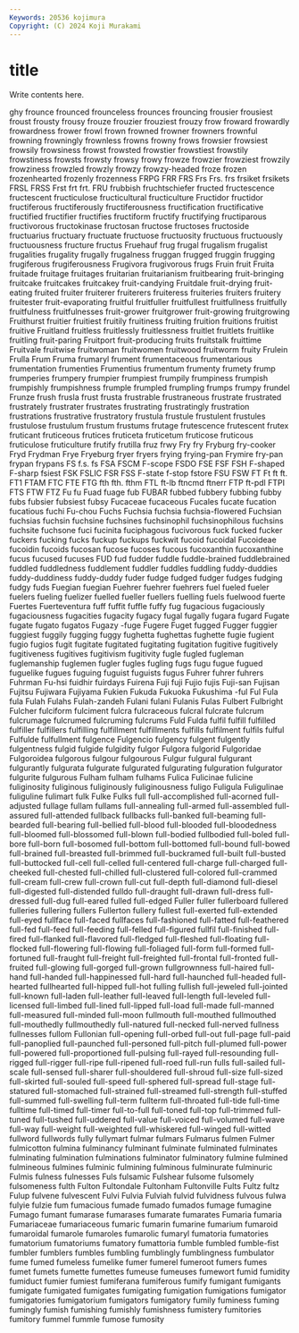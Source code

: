 ```yaml
---
Keywords: 20536 kojimura
Copyright: (C) 2024 Koji Murakami
---
```


# title

Write contents here.



ghy frounce frounced frounceless frounces frouncing frousier frousiest froust frousty
frousy frouze frouzier frouziest frouzy frow froward frowardly frowardness frower
frowl frown frowned frowner frowners frownful frowning frowningly frownless frowns
frowny frows frowsier frowsiest frowsily frowsiness frowst frowsted frowstier frowstiest
frowstily frowstiness frowsts frowsty frowsy frowy frowze frowzier frowziest frowzily
frowziness frowzled frowzly frowzy frowzy-headed froze frozen frozenhearted frozenly frozenness
FRPG FRR FRS Frs Frs. frs frsiket frsikets FRSL FRSS
Frst frt frt. FRU frubbish fruchtschiefer fructed fructescence fructescent fructiculose
fructicultural fructiculture Fructidor fructidor fructiferous fructiferously fructiferousness fructification fructificative fructified
fructifier fructifies fructiform fructify fructifying fructiparous fructivorous fructokinase fructosan fructose
fructoses fructoside fructuarius fructuary fructuate fructuose fructuosity fructuous fructuously fructuousness
fructure fructus Fruehauf frug frugal frugalism frugalist frugalities frugality frugally
frugalness fruggan frugged fruggin frugging frugiferous frugiferousness Frugivora frugivorous frugs
Fruin fruit Fruita fruitade fruitage fruitages fruitarian fruitarianism fruitbearing fruit-bringing
fruitcake fruitcakes fruitcakey fruit-candying Fruitdale fruit-drying fruit-eating fruited fruiter fruiterer
fruiterers fruiteress fruiteries fruiters fruitery fruitester fruit-evaporating fruitful fruitfuller fruitfullest
fruitfullness fruitfully fruitfulness fruitfulnesses fruit-grower fruitgrower fruit-growing fruitgrowing Fruithurst fruitier
fruitiest fruitily fruitiness fruiting fruition fruitions fruitist fruitive Fruitland fruitless
fruitlessly fruitlessness fruitlet fruitlets fruitlike fruitling fruit-paring Fruitport fruit-producing fruits
fruitstalk fruittime Fruitvale fruitwise fruitwoman fruitwomen fruitwood fruitworm fruity Frulein
Frulla Frum Fruma frumaryl frument frumentaceous frumentarious frumentation frumenties Frumentius
frumentum frumenty frumety frump frumperies frumpery frumpier frumpiest frumpily frumpiness
frumpish frumpishly frumpishness frumple frumpled frumpling frumps frumpy frundel Frunze
frush frusla frust frusta frustrable frustraneous frustrate frustrated frustrately frustrater
frustrates frustrating frustratingly frustration frustrations frustrative frustratory frustula frustule frustulent
frustules frustulose frustulum frustum frustums frutage frutescence frutescent frutex fruticant
fruticeous frutices fruticeta fruticetum fruticose fruticous fruticulose fruticulture frutify frutilla
fruz frwy Fry fry Fryburg fry-cooker Fryd Frydman Frye Fryeburg
fryer fryers frying frying-pan Frymire fry-pan frypan frypans FS f.s.
fs FSA FSCM F-scope FSDO FSE FSF FSH F-shaped F-sharp
fsiest FSK FSLIC FSR FSS F-state f-stop fstore FSU FSW
FT Ft ft ft. FT1 FTAM FTC FTE FTG fth
fth. fthm FTL ft-lb ftncmd ftnerr FTP ft-pdl FTPI FTS
FTW FTZ Fu fu Fuad fuage fub FUBAR fubbed fubbery
fubbing fubby fubs fubsier fubsiest fubsy Fucaceae fucaceous Fucales fucate
fucation fucatious fuchi Fu-chou Fuchs Fuchsia fuchsia fuchsia-flowered Fuchsian fuchsias
fuchsin fuchsine fuchsines fuchsinophil fuchsinophilous fuchsins fuchsite fuchsone fuci fucinita
fuciphagous fucivorous fuck fucked fucker fuckers fucking fucks fuckup fuckups
fuckwit fucoid fucoidal Fucoideae fucoidin fucoids fucosan fucose fucoses fucous
fucoxanthin fucoxanthine fucus fucused fucuses FUD fud fudder fuddle fuddle-brained
fuddlebrained fuddled fuddledness fuddlement fuddler fuddles fuddling fuddy-duddies fuddy-duddiness fuddy-duddy
fuder fudge fudged fudger fudges fudging fudgy fuds Fuegian fuegian
Fuehrer fuehrer fuehrers fuel fueled fueler fuelers fueling fuelizer fuelled
fueller fuellers fuelling fuels fuelwood fuerte Fuertes Fuerteventura fuff fuffit
fuffle fuffy fug fugacious fugaciously fugaciousness fugacities fugacity fugacy fugal
fugally fugara fugard Fugate fugate fugato fugatos Fugazy -fuge Fugere
Fuget fugged Fugger fuggier fuggiest fuggily fugging fuggy fughetta fughettas
fughette fugie fugient fugio fugios fugit fugitate fugitated fugitating fugitation
fugitive fugitively fugitiveness fugitives fugitivism fugitivity fugle fugled fugleman fuglemanship
fuglemen fugler fugles fugling fugs fugu fugue fugued fuguelike fugues
fuguing fuguist fuguists fugus Fuhrer fuhrer fuhrers Fuhrman Fu-hsi fuidhir
fuirdays Fuirena Fuji fuji Fujio fujis Fuji-san Fujisan Fujitsu Fujiwara
Fujiyama Fukien Fukuda Fukuoka Fukushima -ful Ful Fula fula Fulah
Fulahs Fulah-zandeh Fulani fulani Fulanis Fulas Fulbert Fulbright Fulcher fulciform
fulciment fulcra fulcraceous fulcral fulcrate fulcrum fulcrumage fulcrumed fulcruming fulcrums
Fuld Fulda fulfil fulfill fulfilled fulfiller fulfillers fulfilling fulfillment fulfillments
fulfills fulfilment fulfils fulful Fulfulde fulfullment fulgence Fulgencio fulgency fulgent
fulgently fulgentness fulgid fulgide fulgidity fulgor Fulgora fulgorid Fulgoridae Fulgoroidea
fulgorous fulgour fulgourous Fulgur fulgural fulgurant fulgurantly fulgurata fulgurate fulgurated
fulgurating fulguration fulgurator fulgurite fulgurous Fulham fulham fulhams Fulica Fulicinae
fulicine fuliginosity fuliginous fuliginously fuliginousness fuligo Fuligula Fuligulinae fuliguline fulimart
fulk Fulke Fulks full full-accomplished full-acorned full-adjusted fullage fullam fullams
full-annealing full-armed full-assembled full-assured full-attended fullback fullbacks full-banked full-beaming full-bearded
full-bearing full-bellied full-blood full-blooded full-bloodedness full-bloomed full-blossomed full-blown full-bodied fullbodied
full-boled full-bore full-born full-bosomed full-bottom full-bottomed full-bound full-bowed full-brained full-breasted
full-brimmed full-buckramed full-built full-busted full-buttocked full-cell full-celled full-centered full-charge full-charged
full-cheeked full-chested full-chilled full-clustered full-colored full-crammed full-cream full-crew full-crown full-cut
full-depth full-diamond full-diesel full-digested full-distended fulldo full-draught full-drawn full-dress full-dressed
full-dug full-eared fulled full-edged Fuller fuller fullerboard fullered fulleries fullering
fullers Fullerton fullery fullest full-exerted full-extended full-eyed fullface full-faced fullfaces
full-fashioned full-fatted full-feathered full-fed full-feed full-feeding full-felled full-figured fullfil full-finished
full-fired full-flanked full-flavored full-fledged full-fleshed full-floating full-flocked full-flowering full-flowing full-foliaged
full-form full-formed full-fortuned full-fraught full-freight full-freighted full-frontal full-fronted full-fruited full-glowing
full-gorged full-grown fullgrownness full-haired full-hand full-handed full-happinessed full-hard full-haunched full-headed
full-hearted fullhearted full-hipped full-hot fulling fullish full-jeweled full-jointed full-known full-laden
full-leather full-leaved full-length full-leveled full-licensed full-limbed full-lined full-lipped full-load full-made
full-manned full-measured full-minded full-moon fullmouth full-mouthed fullmouthed full-mouthedly fullmouthedly full-natured
full-necked full-nerved fullness fullnesses fullom Fullonian full-opening full-orbed full-out full-page
full-paid full-panoplied full-paunched full-personed full-pitch full-plumed full-power full-powered full-proportioned full-pulsing
full-rayed full-resounding full-rigged full-rigger full-ripe full-ripened full-roed full-run fulls full-sailed
full-scale full-sensed full-sharer full-shouldered full-shroud full-size full-sized full-skirted full-souled full-speed
full-sphered full-spread full-stage full-statured full-stomached full-strained full-streamed full-strength full-stuffed full-summed
full-swelling full-term fullterm full-throated full-tide full-time fulltime full-timed full-timer full-to-full
full-toned full-top full-trimmed full-tuned full-tushed full-uddered full-value full-voiced full-volumed full-wave
full-way full-weight full-weighted full-whiskered full-winged full-witted fullword fullwords fully fullymart
fulmar fulmars Fulmarus fulmen Fulmer fulmicotton fulmina fulminancy fulminant fulminate
fulminated fulminates fulminating fulmination fulminations fulminator fulminatory fulmine fulmined fulmineous
fulmines fulminic fulmining fulminous fulminurate fulminuric Fulmis fulness fulnesses Fuls
fulsamic Fulshear fulsome fulsomely fulsomeness fulth Fulton Fultondale Fultonham Fultonville
Fults Fultz fultz Fulup fulvene fulvescent Fulvi Fulvia Fulviah fulvid
fulvidness fulvous fulwa fulyie fulzie fum fumacious fumade fumado fumados
fumage fumagine Fumago fumant fumarase fumarases fumarate fumarates Fumaria fumaria
Fumariaceae fumariaceous fumaric fumarin fumarine fumarium fumaroid fumaroidal fumarole fumaroles
fumarolic fumaryl fumatoria fumatories fumatorium fumatoriums fumatory fumattoria fumble fumbled
fumble-fist fumbler fumblers fumbles fumbling fumblingly fumblingness fumbulator fume fumed
fumeless fumelike fumer fumerel fumeroot fumers fumes fumet fumets fumette
fumettes fumeuse fumeuses fumewort fumid fumidity fumiduct fumier fumiest fumiferana
fumiferous fumify fumigant fumigants fumigate fumigated fumigates fumigating fumigation fumigations
fumigator fumigatories fumigatorium fumigators fumigatory fumily fuminess fuming fumingly fumish
fumishing fumishly fumishness fumistery fumitories fumitory fummel fummle fumose fumosity
